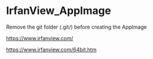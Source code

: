 
# IrfanView_AppImage

Remove the git folder (.git/) before creating the AppImage

https://www.irfanview.com/

https://www.irfanview.com/64bit.htm
